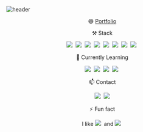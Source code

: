 ![header](https://capsule-render.vercel.app/api?type=soft&color=auto&height=150&section=header&text=DasomHan&fontSize=50&animation=twinkling)

<!--
**cateto/cateto** is a ✨ _special_ ✨ repository because its `README.md` (this file) appears on your GitHub profile.

Here are some ideas to get you started:


- 🔭 I’m currently working on ...
- 🌱 I’m currently learning ...
- 👯 I’m looking to collaborate on ...
- 🤔 I’m looking for help with ...
- 💬 Ask me about ...
- 📫 How to reach me: ...
-  Pronouns: ...
- ⚡ Fun fact: ...
-->

<p align="center"> 😄 <a href="https://www.notion.so/Kate-Han-58f56041ec28403a89fbf66bbd815305">Portfolio</a></p>

<p align="center"> ⚒ Stack </p>

<p align="center">
  <img src="https://img.shields.io/badge/Java-007396?style=flat-square&logo=Java&logoColor=white"/></a>&nbsp
  <img src="https://img.shields.io/badge/SpringBoot-6DB33F?style=flat-square&logo=Spring&logoColor=white"/></a>&nbsp 
  <img src="https://img.shields.io/badge/Javascript-ffb13b?style=flat-square&logo=javascript&logoColor=white"/></a>&nbsp
  <img src="https://img.shields.io/badge/css-1572B6?style=flat-square&logo=css3&logoColor=white"/></a>&nbsp 
  <img src="https://img.shields.io/badge/aws-333664?style=flat-square&logo=amazon-aws&logoColor=white"/></a>&nbsp
  <img src="https://img.shields.io/badge/Mysql-E6B91E?style=flat-square&logo=MySql&logoColor=white"/></a>&nbsp
  <img src="https://img.shields.io/badge/Oracle-F80000?style=flat-square&logo=Oracle&logoColor=white"/></a>&nbsp
  <img src="https://img.shields.io/badge/Linux-FCC624?style=flat-square&logo=Linux&logoColor=white"/></a>&nbsp
</p>

<p align="center"> 🌱 Currently Learning </p>

<p align="center">
  <img src="https://img.shields.io/badge/Python-3766AB?style=flat-square&logo=Python&logoColor=white"/></a>&nbsp
  <img src="https://img.shields.io/badge/Django-092E20?style=flat-square&logo=Django&logoColor=white"/></a>&nbsp
  <img src="https://img.shields.io/badge/NLP-FB5BC5?style=flat-square&logo=NLP&logoColor=white"/></a>&nbsp
  <img src="https://img.shields.io/badge/R-1A73E8?style=flat-square&logo=R&logoColor=white"/></a>&nbsp
</p>

<p align="center"> 📫  Contact </p>
<p align="center">
<a href="https://velog.io/@cateto"><img src="https://img.shields.io/badge/Tech%20Blog-11B48A?style=flat-square&logo=Vimeo&logoColor=white&link=https://velog.io/@woo0_hooo"/></a>&nbsp
<a href="mailto:u2skind@gmail.com"><img src="https://img.shields.io/badge/Gmail-d14836?style=flat-square&logo=Gmail&logoColor=white&link=viliketh1s98@naver.com"/></a>
</p>

<p align="center">⚡ Fun fact </p>
<p align="center">
  I like <img src="https://img.shields.io/badge/MintChoco-34E0A1?style=flat-square&logoColor=white"/>&nbsp and <img src="https://img.shields.io/badge/Pokémon-FFCB05?style=flat-square&logo=Pokemon&logoColor=white"/>&nbsp 
</p>
